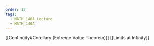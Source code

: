 ```yaml
---
order: 17
tags:
  - MATH_140A_Lecture
  - MATH_140A
---
```


[[Continuity#Corollary (Extreme Value Theorem)]]
[[Limits at Infinity]]